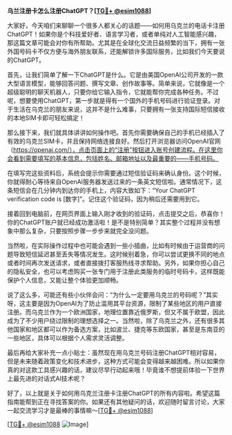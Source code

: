 **乌兰注册卡怎么注册ChatGPT？[[TG💪+ @esim1088](https://t.me/s/esim1088)]**

大家好，今天咱们来聊聊一个很多人都关心的话题——如何用乌克兰的电话卡注册ChatGPT！如果你是个科技爱好者、语言学习者，或者单纯对人工智能感兴趣，那这篇文章可能会对你有所帮助。尤其是在全球化交流日益频繁的当下，拥有一张外国号码卡不仅方便与海外朋友联系，还能解锁许多国际服务，比如我们今天要说的ChatGPT。

首先，让我们简单了解一下ChatGPT是什么。它是由美国OpenAI公司开发的一款大型语言模型，能够回答问题、撰写文章、创作故事等。简单来说，它就像是一个超级聪明的聊天机器人，只要你给它输入指令，它就能帮你完成各种任务。不过呢，想要使用ChatGPT，第一步就是得有一个国外的手机号码进行验证登录。对于生活在乌克兰的朋友来说，这并不是什么难事，只要拥有一张支持国际短信接收的本地SIM卡即可轻松搞定！

那么接下来，我们就具体讲讲如何操作吧。首先你需要确保自己的手机已经插入了有效的乌克兰SIM卡，并且保持网络连接良好。然后打开浏览器访问OpenAI官网（https://openai.com/），点击页面上的“注册”按钮进入账号创建流程。在这里你会看到需要填写的基本信息，包括姓名、邮箱地址以及最重要的——手机号码。

在填写完这些资料后，系统会提示你需要通过短信验证码来确认身份。这个时候，你就得耐心等待来自OpenAI服务器发送过来的一条英文短信啦。通常情况下，这条短信会在几分钟内到达你的手机上，内容大致如下：“Your ChatGPT verification code is [数字]”。记住这个验证码，因为稍后还需要用到它。

接着回到电脑前，在网页界面上输入刚才收到的验证码，点击提交之后，恭喜你！你的ChatGPT账户就已经成功激活啦！是不是特别简单？其实整个过程并没有想象中那么复杂，只要按照步骤一步步来就完全没问题。

当然啦，在实际操作过程中也可能会遇到一些小插曲，比如有时候由于运营商的问题导致短信延迟甚至丢失等情况发生。这时候别着急，你可以尝试更换不同的地点或者时间再次发送请求，或者直接拨打客服热线寻求帮助。另外，如果你担心自己的隐私安全，也可以考虑购买一张专门用于注册此类服务的临时号码卡，这样既能保护个人信息，又能让整个体验更加顺畅。

说了这么多，可能还有些小伙伴会问：“为什么一定要用乌克兰的号码呢？”其实呀，这主要是因为OpenAI为了防止滥用其平台资源，限制了某些地区的用户直接注册。而乌克兰作为一个欧洲国家，地理位置靠近俄罗斯，但又不属于欧盟，因此成为了不少用户绕过限制的理想选择之一。当然啦，除了乌克兰之外，还有很多其他国家和地区都可以作为备选方案，比如波兰、捷克等东欧国家，甚至是东南亚的一些地区，具体可以根据个人需求灵活调整。

最后再给大家补充一点小贴士：虽然现在用乌克兰号码注册ChatGPT相对容易，但是未来随着政策变化和技术进步，这种方式可能会变得越来越困难。所以如果你真的对这款工具感兴趣的话，建议尽早行动起来哦！毕竟谁不想提前体验一下世界上最先进的对话式AI技术呢？

好了，以上就是关于如何用乌克兰注册卡注册ChatGPT的所有内容啦。希望这篇指南能帮到正在寻找答案的你。如果还有其他疑问的话，欢迎随时留言讨论，大家一起交流学习才是最棒的事情嘛～[[TG💪+ @esim1088](https://t.me/s/esim1088)]

[[TG💪+ @esim1088](https://t.me/s/esim1088) ![Image](https://i.postimg.cc/4NQfJmqS/Snipaste-2025-05-13-00-14-12.png)]